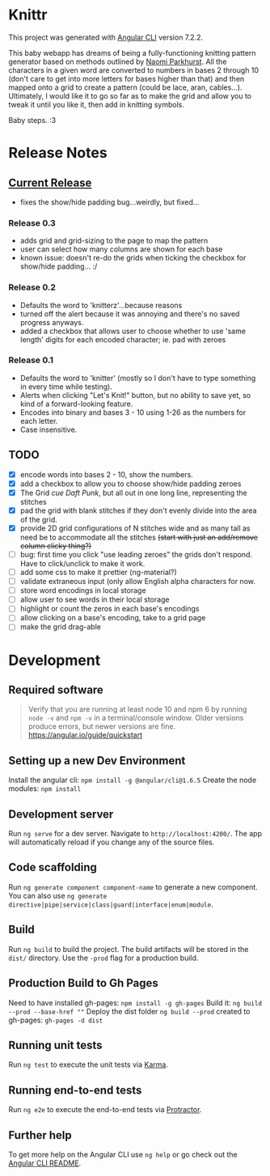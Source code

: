 # Knittr

This project was generated with [Angular CLI](https://github.com/angular/angular-cli) version 7.2.2.

This baby webapp has dreams of being a fully-functioning knitting pattern generator based on methods outlined by [Naomi Parkhurst](https://gannetdesigns.com/tag/secret-code-rewrite/).  All the characters in a given word are converted to numbers in bases 2 through 10 (don't care to get into more letters for bases higher than that) and then mapped onto a grid to create a pattern (could be lace, aran, cables...).  Ultimately, I would like it to go so far as to make the grid and allow you to tweak it until you like it, then add in knitting symbols.

Baby steps. :3

# Release Notes

## [Current Release](https://meldaravaniel.github.io/knittr)

* fixes the show/hide padding bug...weirdly, but fixed...

### Release 0.3
* adds grid and grid-sizing to the page to map the pattern
* user can select how many columns are shown for each base
* known issue: doesn't re-do the grids when ticking the checkbox for show/hide padding... :/

### Release 0.2
* Defaults the word to 'knitterz'...because reasons
* turned off the alert because it was annoying and there's no saved progress anyways.
* added a checkbox that allows user to choose whether to use 'same length' digits for each encoded character; ie. pad with zeroes

### Release 0.1
* Defaults the word to 'knitter' (mostly so I don't have to type something in every time while testing).
* Alerts when clicking "Let's Knit!" button, but no ability to save yet, so kind of a forward-looking feature.
* Encodes into binary and bases 3 - 10 using 1-26 as the numbers for each letter.
* Case insensitive.

## TODO

- [X] encode words into bases 2 - 10, show the numbers.
- [X] add a checkbox to allow you to choose show/hide padding zeroes
- [X] The Grid *cue Daft Punk*, but all out in one long line, representing the stitches
- [X] pad the grid with blank stitches if they don't evenly divide into the area of the grid.
- [X] provide 2D grid configurations of N stitches wide and as many tall as need be to accommodate all the stitches ~~(start with just an add/remove column clicky thing?)~~
- [ ] bug: first time you click "use leading zeroes" the grids don't respond.  Have to click/unclick to make it work.
- [ ] add some css to make it prettier (ng-material?)
- [ ] validate extraneous input (only allow English alpha characters for now.
- [ ] store word encodings in local storage
- [ ] allow user to see words in their local storage
- [ ] highlight or count the zeros in each base's encodings
- [ ] allow clicking on a base's encoding, take to a grid page
- [ ] make the grid drag-able

# Development

## Required software

> Verify that you are running at least node 10 and npm 6 by running `node -v` and `npm -v` in a terminal/console window. Older versions produce errors, but newer versions are fine.
> https://angular.io/guide/quickstart


## Setting up a new Dev Environment

Install the angular cli: `npm install -g @angular/cli@1.6.5`
Create the node modules: `npm install`

## Development server

Run `ng serve` for a dev server. Navigate to `http://localhost:4200/`. The app will automatically reload if you change any of the source files.

## Code scaffolding

Run `ng generate component component-name` to generate a new component. You can also use `ng generate directive|pipe|service|class|guard|interface|enum|module`.

## Build

Run `ng build` to build the project. The build artifacts will be stored in the `dist/` directory. Use the `-prod` flag for a production build.

## Production Build to Gh Pages

Need to have installed gh-pages: `npm install -g gh-pages`
Build it: `ng build --prod --base-href ""` 
Deploy the dist folder `ng build --prod` created to gh-pages: `gh-pages -d dist`

## Running unit tests

Run `ng test` to execute the unit tests via [Karma](https://karma-runner.github.io).

## Running end-to-end tests

Run `ng e2e` to execute the end-to-end tests via [Protractor](http://www.protractortest.org/).

## Further help

To get more help on the Angular CLI use `ng help` or go check out the [Angular CLI README](https://github.com/angular/angular-cli/blob/master/README.md).
